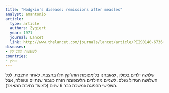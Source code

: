 ```yaml
---
title: "Hodgkin's disease: remissions after measles"
analyst: amantonio
article:
  type: article
  authors: Zygiert
  year: 1971
  journal: Lancet
  link: http://www.thelancet.com/journals/lancet/article/PIIS0140-6736(71)91186-X/abstract
diseases:
- לימפומת הודג'קין
countries:
- פולין
---
```


שלושה ילדים בפולין, שאובחנו בלימפומת הודג'קין חלו בחצבת. לאחר החצבת, לכל השלושה הגידול נעלם. לשניים מהילדים הלימפומה חזרה כעבור שנתיים וטופלה, אצל השלישי ההפוגה נמשכת כבר 6 שנים (למועד כתיבת המאמר).
